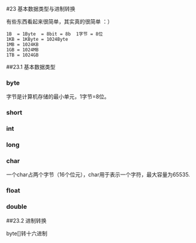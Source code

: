 #23 基本数据类型与进制转换

有些东西看起来很简单，其实真的很简单 ：）

```
1B  = 1Byte  = 8bit = 8b  1字节 = 8位
1KB = 1KByte = 1024Byte
1MB = 1024KB
1GB = 1024MB
1TB = 1024GB
```

##23.1 基本数据类型

### byte
字节是计算机存储的最小单元，1字节=8位。

### short

### int

### long 

### char
一个char占两个字节（16个位元），char用于表示一个字符，最大容量为65535.

### float

### double

##23.2 进制转换

byte[]转十六进制